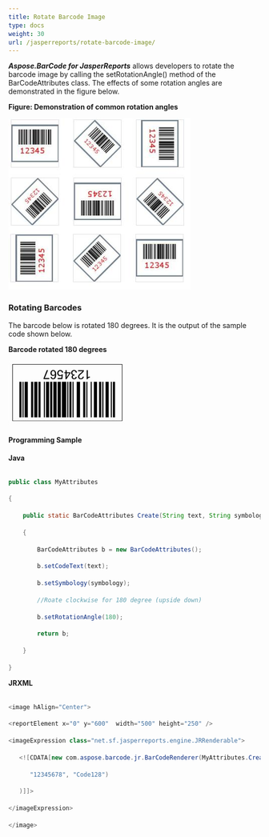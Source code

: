 ```yaml
---
title: Rotate Barcode Image
type: docs
weight: 30
url: /jasperreports/rotate-barcode-image/
---
```


***Aspose.BarCode for JasperReports*** allows developers to rotate the barcode image by calling the setRotationAngle() method of the BarCodeAttributes class. 
The effects of some rotation angles are demonstrated in the figure below. 

**Figure: Demonstration of common rotation angles** 

![todo:image_alt_text](rotate-barcode-image_1.png)


### **Rotating Barcodes**
The barcode below is rotated 180 degrees. It is the output of the sample code shown below. 

**Barcode rotated 180 degrees** 

![todo:image_alt_text](rotate-barcode-image_2.png)

#### **Programming Sample**
**Java**

``` java

public class MyAttributes

{

    public static BarCodeAttributes Create(String text, String symbology)

    {

        BarCodeAttributes b = new BarCodeAttributes();

        b.setCodeText(text);

        b.setSymbology(symbology);

        //Roate clockwise for 180 degree (upside down)

        b.setRotationAngle(180);

        return b;

    }

}

```

**JRXML**

``` java

<image hAlign="Center">

<reportElement x="0" y="600"  width="500" height="250" />                

<imageExpression class="net.sf.jasperreports.engine.JRRenderable">

   <![CDATA[new com.aspose.barcode.jr.BarCodeRenderer(MyAttributes.Create(

      "12345678", "Code128")

   )]]>

</imageExpression>

</image>

```
